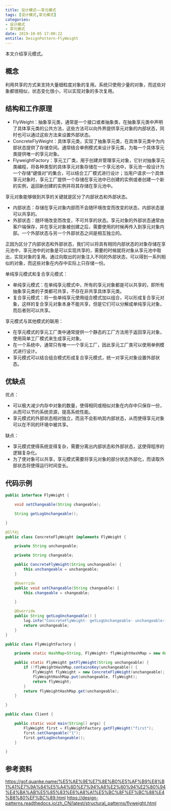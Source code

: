 ```yaml
---
title: 设计模式——享元模式
tags: [设计模式,享元模式]
categories:
- 设计模式
- 享元模式
date: 2019-10-05 17:00:22
entitle: DesignPattern-FlyWeight
---
```


本文介绍享元模式。

<!--more-->

## 概念

利用共享的方式来支持大量细粒度对象的复用。系统只使用少量的对象，而这些对象都很相似，状态变化很小，可以实现对象的多次复用。

## 结构和工作原理

* FlyWeight：抽象享元类，通常是一个接口或者抽象类，在抽象享元类中声明了具体享元类的公共方法，这些方法可以向外界提供享元对象的内部状态，同时也可以通过这些方法来设置外部状态。
* ConcreteFlyWeight：具体享元类，实现了抽象享元类，在具体享元类中为内部状态提供了存储空间。通常结合单例模式来设计享元类，为每一个具体享元类提供唯一的享元对象。
*  FlyweightFactory：享元工厂类，用于创建并管理享元对象，它针对抽象享元类编程，将各种类型的具体享元对象存储在一个享元池中，享元池一般设计为一个存储“键值对”的集合，可以结合工厂模式进行设计；当用户请求一个具体享元对象时，享元工厂提供一个存储在享元池中已创建的实例或者创建一个新的实例，返回新创建的实例并将其存储在享元池中。

享元对象能够做到共享的关键就是区分了内部状态和外部状态。

* 内部状态：存储在享元对象内部而不会随环境改变而改变的状态，内部状态是可以共享的。
* 外部状态：随环境改变而改变，不可共享的状态。享元对象的外部状态通常由客户端保存，并在享元对象被创建之后，需要使用的时候再传入到享元对象内部。一个外部状态与另一个外部状态之间是相互独立的。

正因为区分了内部状态和外部状态，我们可以将具有相同内部状态的对象存储在享元池中，享元池中的对象是可以实现共享的，需要的时候就将对象从享元池中取出，实现对象的复用。通过向取出的对象注入不同的外部状态，可以得到一系列相似的对象，而这些对象在内存中实际上只存储一份。

单纯享元模式和复合享元模式：
* 单纯享元模式：在单纯享元模式中，所有的享元对象都是可以共享的，即所有抽象享元类的子类都可共享，不存在非共享具体享元类。
* 复合享元模式：将一些单纯享元使用组合模式加以组合，可以形成复合享元对象，这样的复合享元对象本身不能共享，但是它们可以分解成单纯享元对象，而后者则可以共享。

享元模式与其他模式的联用：
* 在享元模式的享元工厂类中通常提供一个静态的工厂方法用于返回享元对象，使用简单工厂模式来生成享元对象。
* 在一个系统中，通常只有唯一一个享元工厂，因此享元工厂类可以使用单例模式进行设计。
* 享元模式可以结合组合模式形成复合享元模式，统一对享元对象设置外部状态。

## 优缺点

优点：
* 可以极大减少内存中对象的数量，使得相同或相似对象在内存中只保存一份，从而可以节约系统资源，提高系统性能。
* 享元模式的外部状态相对独立，而且不会影响其内部状态，从而使得享元对象可以在不同的环境中被共享。

缺点：
* 享元模式使得系统变得复杂，需要分离出内部状态和外部状态，这使得程序的逻辑复杂化。
* 为了使对象可以共享，享元模式需要将享元对象的部分状态外部化，而读取外部状态将使得运行时间变长。

## 代码示例

```java
public interface FlyWeight {

    void setChangeable(String changeable);

    String getLogUnchangeable();

}
```

```java
@Slf4j
public class ConcreteFlyWeight implements FlyWeight {

    private String unchangeable;

    private String changeable;

    public ConcreteFlyWeight(String unchangeable) {
        this.unchangeable = unchangeable;
    }

    @Override
    public void setChangeable(String changeable) {
        this.changeable = changeable;

    }

    @Override
    public String getLogUnchangeable() {
        log.info("ConcreteFlyWeight- getLogUnchangeable- unchangeable:{} , changeable:{}", unchangeable, changeable);
        return unchangeable;
    }
}
```

```java
public class FlyWeightFactory {

    private static HashMap<String, FlyWeight> flyWeightHashMap = new HashMap<>();

    public static FlyWeight getFlyWeight(String unchangeable) {
        if (!flyWeightHashMap.containsKey(unchangeable)) {
            FlyWeight flyWeight = new ConcreteFlyWeight(unchangeable);
            flyWeightHashMap.put(unchangeable, flyWeight);
            return flyWeight;
        }
        return flyWeightHashMap.get(unchangeable);
    }

}
```

```java
public class Client {

    public static void main(String[] args) {
        FlyWeight first = FlyWeightFactory.getFlyWeight("first");
        first.setChangeable("1");
        first.getLogUnchangeable();
    }

}
```

## 参考资料
<https://gof.quanke.name/%E5%AE%9E%E7%8E%B0%E5%AF%B9%E8%B1%A1%E7%9A%84%E5%A4%8D%E7%94%A8%E2%80%94%E2%80%94%E4%BA%AB%E5%85%83%E6%A8%A1%E5%BC%8F%EF%BC%88%E4%B8%80%EF%BC%89.html>
<https://design-patterns.readthedocs.io/zh_CN/latest/structural_patterns/flyweight.html>

